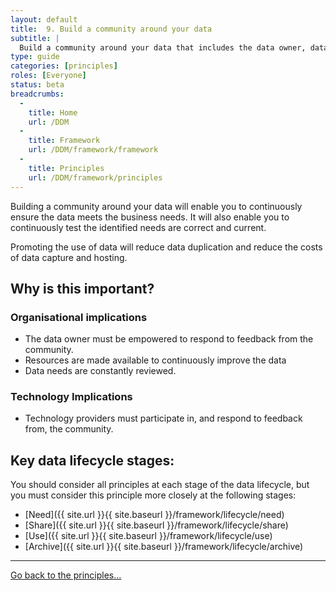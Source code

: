```yaml
---
layout: default
title:  9. Build a community around your data
subtitle: |
  Build a community around your data that includes the data owner, data managers and users. Seek feedback from this community and act to improve the data in response.
type: guide
categories: [principles]
roles: [Everyone]
status: beta
breadcrumbs:
  -
    title: Home
    url: /DDM
  -
    title: Framework
    url: /DDM/framework/framework
  -
    title: Principles
    url: /DDM/framework/principles
---
```


Building a community around your data will enable you to continuously ensure the data meets the business needs. It will also enable you to continuously test the identified needs are correct and current.
 
Promoting the use of data will reduce data duplication and reduce the costs of data capture and hosting.

## Why is this important?

### Organisational implications

- The data owner must be empowered to respond to feedback from the community.
- Resources are made available to continuously improve the data
- Data needs are constantly reviewed.

### Technology Implications

- Technology providers must participate in, and respond to feedback from, the community.

## Key data lifecycle stages:

You should consider all principles at each stage of the data lifecycle, but you must consider this principle more closely at the following stages:

- [Need]({{ site.url }}{{ site.baseurl }}/framework/lifecycle/need)
- [Share]({{ site.url }}{{ site.baseurl }}/framework/lifecycle/share)
- [Use]({{ site.url }}{{ site.baseurl }}/framework/lifecycle/use)
- [Archive]({{ site.url }}{{ site.baseurl }}/framework/lifecycle/archive)

***

[Go back to the principles...](../principles)
